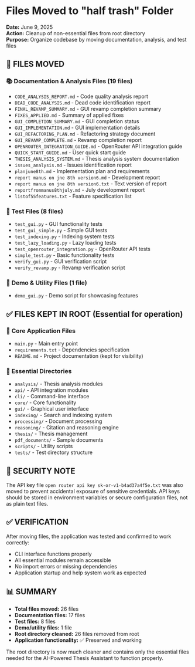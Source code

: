 # Files Moved to "half trash" Folder

**Date:** June 9, 2025  
**Action:** Cleanup of non-essential files from root directory  
**Purpose:** Organize codebase by moving documentation, analysis, and test files

## 📁 **FILES MOVED**

### 📚 **Documentation & Analysis Files (19 files)**
- `CODE_ANALYSIS_REPORT.md` - Code quality analysis report
- `DEAD_CODE_ANALYSIS.md` - Dead code identification report  
- `FINAL_REVAMP_SUMMARY.md` - GUI revamp completion summary
- `FIXES_APPLIED.md` - Summary of applied fixes
- `GUI_COMPLETION_SUMMARY.md` - GUI completion status
- `GUI_IMPLEMENTATION.md` - GUI implementation details
- `GUI_REFACTORING_PLAN.md` - Refactoring strategy document
- `GUI_REVAMP_COMPLETE.md` - Revamp completion report
- `OPENROUTER_INTEGRATION_GUIDE.md` - OpenRouter API integration guide
- `QUICK_START_GUIDE.md` - User quick start guide
- `THESIS_ANALYSIS_SYSTEM.md` - Thesis analysis system documentation
- `issues_analysis.md` - Issues identification report
- `planjune8th.md` - Implementation plan and requirements
- `report manus on jne 8th version6.md` - Development report
- `report manus on jne 8th version6.txt` - Text version of report
- `reportfrommanus8thjuly.md` - July development report
- `listof55features.txt` - Feature specification list

### 🧪 **Test Files (8 files)**
- `test_gui.py` - GUI functionality tests
- `test_gui_simple.py` - Simple GUI tests
- `test_indexing.py` - Indexing system tests
- `test_lazy_loading.py` - Lazy loading tests
- `test_openrouter_integration.py` - OpenRouter API tests
- `simple_test.py` - Basic functionality tests
- `verify_gui.py` - GUI verification script
- `verify_revamp.py` - Revamp verification script

### 🎯 **Demo & Utility Files (1 file)**
- `demo_gui.py` - Demo script for showcasing features

## ✅ **FILES KEPT IN ROOT** (Essential for operation)

### 🔧 **Core Application Files**
- `main.py` - Main entry point
- `requirements.txt` - Dependencies specification
- `README.md` - Project documentation (kept for visibility)

### 📁 **Essential Directories**
- `analysis/` - Thesis analysis modules
- `api/` - API integration modules
- `cli/` - Command-line interface
- `core/` - Core functionality
- `gui/` - Graphical user interface
- `indexing/` - Search and indexing system
- `processing/` - Document processing
- `reasoning/` - Citation and reasoning engine
- `thesis/` - Thesis management
- `pdf_documents/` - Sample documents
- `scripts/` - Utility scripts
- `tests/` - Test directory structure

## 🚨 **SECURITY NOTE**

The API key file `open router api key sk-or-v1-b4ad37a4f5e.txt` was also moved to prevent accidental exposure of sensitive credentials. API keys should be stored in environment variables or secure configuration files, not as plain text files.

## ✅ **VERIFICATION**

After moving files, the application was tested and confirmed to work correctly:
- CLI interface functions properly
- All essential modules remain accessible
- No import errors or missing dependencies
- Application startup and help system work as expected

## 📊 **SUMMARY**

- **Total files moved:** 26 files
- **Documentation files:** 17 files
- **Test files:** 8 files  
- **Demo/utility files:** 1 file
- **Root directory cleaned:** 26 files removed from root
- **Application functionality:** ✅ Preserved and working

The root directory is now much cleaner and contains only the essential files needed for the AI-Powered Thesis Assistant to function properly.

